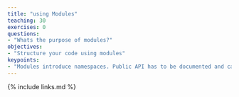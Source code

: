 ```yaml
---
title: "using Modules"
teaching: 30
exercises: 0
questions:
- "Whats the purpose of modules?"
objectives:
- "Structure your code using modules"
keypoints:
- "Modules introduce namespaces. Public API has to be documented and can be exported."
---
```




{% include links.md %}
